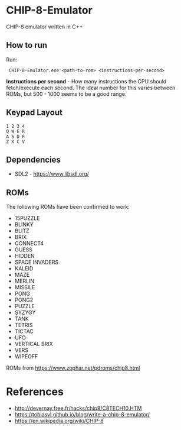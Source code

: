 # CHIP-8-Emulator
 CHIP-8 emulator written in C++

## How to run
Run:
```
 CHIP-8-Emulator.exe <path-to-rom> <instructions-per-second>
```

**Instructions per second** - How many instructions the CPU should fetch/execute each second. The ideal number for this varies between ROMs, but 500 - 1000 seems to be a good range.

## Keypad Layout
```
1 2 3 4
Q W E R
A S D F
Z X C V
```

## Dependencies
* SDL2 - https://www.libsdl.org/

## ROMs
 The following ROMs have been confirmed to work:

 * 15PUZZLE
 * BLINKY
 * BLITZ
 * BRIX
 * CONNECT4
 * GUESS
 * HIDDEN
 * SPACE INVADERS
 * KALEID
 * MAZE
 * MERLIN
 * MISSILE
 * PONG
 * PONG2
 * PUZZLE
 * SYZYGY
 * TANK
 * TETRIS
 * TICTAC
 * UFO
 * VERTICAL BRIX
 * VERS
 * WIPEOFF

 ROMs from https://www.zophar.net/pdroms/chip8.html

# References
* http://devernay.free.fr/hacks/chip8/C8TECH10.HTM
* https://tobiasvl.github.io/blog/write-a-chip-8-emulator/
* https://en.wikipedia.org/wiki/CHIP-8
